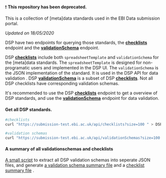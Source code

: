 :exclamation: __This repository has been deprecated.__

This is a collection of [meta]data standards used in the EBI Data submission portal. 

_Updated on 18/05/2020_

DSP have two endpoints for querying those standards, the __[checklists](https://submission.ebi.ac.uk/api/checklists?size=100)__ endpoint and the  __[validationSchema](https://submission.ebi.ac.uk/api/validationSchemas?size=100)__ endpoint. 

DSP __[checklists](https://submission.ebi.ac.uk/api/checklists?size=100)__ include both `spreadsheetTemplate` and `validationSchema` for the [meta]data standards. The `spreadsheetTemplate` is designed for non-programatic users and implemented in the DSP UI. The `validationSchema` is the JSON implementation of the standard. It is used in the DSP API for data validation
.
DSP __[validationSchema](https://submission.ebi.ac.uk/api/validationSchemas?size=100)__ is a subset of DSP __[checklists](https://submission.ebi.ac.uk/api/checklists?size=100)__. Not all DSP checklists have corresponding validation schemas. 

It's recommended to use the DSP __[checklists](https://submission.ebi.ac.uk/api/checklists?size=100)__ endpoint to get a overview of DSP standards, and use the __[validationSchema](https://submission.ebi.ac.uk/api/validationSchemas?size=100)__ endpoint for data validation.

#### Get all DSP standards.
```sh
#checklists
curl "https://submission-test.ebi.ac.uk/api/checklists?size=100 " > DSP_checklists.json

#validation schemas
curl "https://submission-test.ebi.ac.uk/api/validationSchemas?size=100 " > DSP_schema.json
```

#### A summary of all validationschemas and checklists

[A small script](get_DSP_checklists.py) to extract all DSP validation schemas into seperate JSON files, and generate [a validation schema summary file](validationSchema_summary.tsv) and a [checklist summary file](checklists_summary.tsv) .


